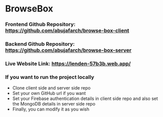 # BrowseBox
### Frontend Github Repository: https://github.com/abujafarch/browse-box-client

### Backend Github Repository: https://github.com/abujafarch/browse-box-server

### Live Website Link: https://lenden-57b3b.web.app/

### If you want to run the project locally
- Clone client side and server side repo
- Set your own GitHub url if you want
- Set your Firebase authentication details in client side repo and also set the MongoDB details in server side repo
- Finally, you can modify it as you wish

